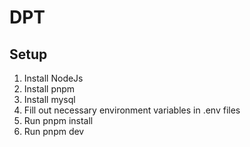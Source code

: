 # DPT

## Setup

1. Install NodeJs
2. Install pnpm
3. Install mysql
4. Fill out necessary environment variables in .env files
5. Run pnpm install
6. Run pnpm dev
